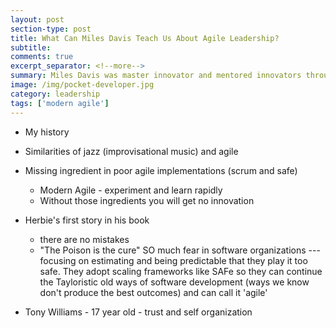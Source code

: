 ```yaml
---
layout: post
section-type: post
title: What Can Miles Davis Teach Us About Agile Leadership?
subtitle: 
comments: true
excerpt_separator: <!--more-->
summary: Miles Davis was master innovator and mentored innovators throughout his career. What can we learn from him to help struggling software organization clinging to agile scaling frameworks and rule books that prevent productive, innovative software teams.
image: /img/pocket-developer.jpg
category: leadership
tags: ['modern agile']
---
```


- My history
- Similarities of jazz (improvisational music) and agile
- Missing ingredient in poor agile implementations (scrum and safe)
    - Modern Agile - experiment and learn rapidly
    - Without those ingredients you will get no innovation
- Herbie's first story in his book
    - there are no mistakes 
    - "The Poison is the cure"
    SO much fear in software organizations --- focusing on estimating and being predictable that they play it too safe. They adopt scaling frameworks like SAFe so they can continue the Tayloristic old ways of software development (ways we know don't produce the best outcomes) and can call it 'agile'

- Tony Williams - 17 year old - trust and self organization